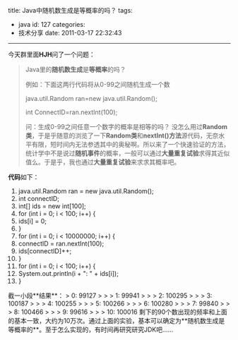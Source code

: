 title: Java中随机数生成是等概率的吗？
tags:
  - java
id: 127
categories:
  - 技术分享
date: 2011-03-17 22:32:43
---

今天群里面**HJH**问了一个问题：
> Java里的**随机数生成**是**等概率**的吗？> 
> 
> 例如：下面这两行代码将从0-99之间随机生成一个数> 
> 
> java.util.Random ran=new java.util.Random();> 
> 
> int ConnectID=ran.nextInt(100);> 
> 
> 问：生成0-99之间任意一个数字的概率是相等的吗？
没怎么用过**Random类**，于是乎随意的浏览了一下**Random类**和**nextInt()方法**源代码，无奈水平有限，短时间内无法参透其中的奥秘啊。所以来了一个快速验证的方法，统计学中不是说过**随机事件**的概率，一般可以通过**大量重复试验**求得其近似值么。于是乎，我也通过**大量重复试验**来求求其概率吧。

**<!--more-->代码**如下：
<div class="dp-highlighter">

1.  <span><span>java.util.Random ran = </span><span class="keyword">new</span><span> java.util.Random(); </span></span>
2.  <span> </span><span class="keyword">int</span><span> connectID; </span>
3.  <span class="keyword">int</span><span>[] ids = </span><span class="keyword">new</span><span> </span><span class="keyword">int</span><span>[</span><span class="number">100</span><span>]; </span>
4.  <span class="keyword">for</span><span> (</span><span class="keyword">int</span><span> i = </span><span class="number">0</span><span>; i &lt; </span><span class="number">100</span><span>; i++) { </span>
5.  <span> ids[i] = </span><span class="number">0</span><span>; </span>
6.  <span>} </span>
7.  <span class="keyword">for</span><span> (</span><span class="keyword">int</span><span> i = </span><span class="number">0</span><span>; i &lt; </span><span class="number">10000000</span><span>; i++) { </span>
8.  <span> connectID = ran.nextInt(</span><span class="number">100</span><span>); </span>
9.  <span> ids[connectID]++; </span>
10.  <span>} </span>
11.  <span class="keyword">for</span><span> (</span><span class="keyword">int</span><span> i = </span><span class="number">0</span><span>; i &lt; </span><span class="number">100</span><span>; i++) { </span>
12.  <span> System.out.println(i + </span><span class="string">": "</span><span> + ids[i]); </span>
13.  <span>} </span>
</div>
截一小段**结果**：
> 0: 99127> 
> 
> 1: 99941> 
> 
> 2: 100295> 
> 
> 3: 100187> 
> 
> 4: 100255> 
> 
> 5: 100266> 
> 
> 6: 100280> 
> 
> 7: 99840> 
> 
> 8: 100466> 
> 
> 9: 99616> 
> 
> 10: 100016
剩下的90个数出现的频率和上面的基本一致，大约为10万次。通过上面的实验，基本可以确定为**随机数生成是等概率的**。至于怎么实现的，有时间再研究研究JDK吧……
